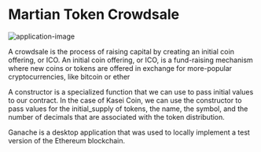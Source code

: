 # Martian Token Crowdsale
![application-image](https://github.com/ahcano/martian_crowdsale/assets/141194281/8081ea12-e8fe-4d96-bab1-3d46cae560ed)

A crowdsale is the process of raising capital by creating an initial coin offering, or ICO.
An initial coin offering, or ICO, is a fund-raising mechanism where new coins or tokens are offered in exchange for more-popular cryptocurrencies, like bitcoin or ether

A constructor is a specialized function that we can use to pass initial values to our contract. In the case of Kasei Coin, we can use the constructor to pass values for the initial_supply of tokens, the name, the symbol, and the number of decimals that are associated with the token distribution.

Ganache is a desktop application that was used to locally implement a test version of the Ethereum blockchain.
